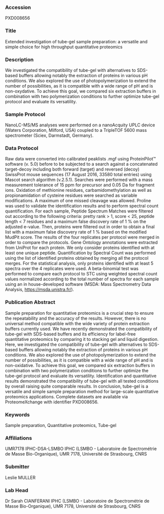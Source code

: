 ### Accession
PXD008656

### Title
Extended investigation of tube-gel sample preparation: a versatile and simple choice for high throughput quantitative proteomics

### Description
We investigated the compatibility of tube-gel with alternatives to SDS-based buffers allowing notably the extraction of proteins in various pH conditions. We also explored the use of photopolymerization to extend the number of possibilities, as it is compatible with a wide range of pH and is non-oxydative. To achieve this goal, we compared six extraction buffers in combination with two polymerization conditions to further optimize tube-gel protocol and evaluate its versatility.

### Sample Protocol
NanoLC-MS/MS analyses were performed on a nanoAcquity UPLC device (Waters Corporation, Milford, USA) coupled to a TripleTOF 5600 mass spectrometer (Sciex, Darmstadt, Germany).

### Data Protocol
Raw data were converted into calibrated peaklists .mgf using ProteinPilot™ software (v. 5.0) before to be subjected to a search against a concatenated target-decoy including both forward (target) and reversed (decoy) SwissProt mouse sequences (17 August 2016, 33580 total entries) using Mascot search algorithm (v.2.5.1). Searches were performed with a mass measurement tolerance of 15 ppm for precursor and 0.05 Da for fragment ions. Oxidation of methionine residues, carbamidomethylation as well as propionamidation of cysteine residues were searched as variable modifications. A maximum of one missed cleavage was allowed. Proline was used to validate the identification results and to perform spectral count quantification. For each sample, Peptide Spectrum Matches were filtered out according to the following criteria: pretty rank > 1, score < 25, peptide length < 7 residues and a maximum false discovery rate of 1 % on the adjusted e-value. Then, proteins were filtered out in order to obtain a final list with a maximum false discovery rate of 1 % based on the modified MudPit score. The results of the four replicates per protocol were merged in order to compare the protocols. Gene Ontology annotations were extracted from UniProt for each protein. We only consider proteins identified with at least one unique peptide. Quantification by Spectral Count was performed using the list of identified proteins obtained by merging all the protocol merges. For the statistical analysis, only proteins identified with at least 5 spectra over the 4 replicates were used. A beta-binomial test was performed to compare each protocol to STC using weighted spectral count values normalized according to the total number of spectra for each sample using an in house-developed software (MSDA: Mass Spectrometry Data Analysis, https://msda.unistra.fr/).

### Publication Abstract
Sample preparation for quantitative proteomics is a crucial step to ensure the repeatability and the accuracy of the results. However, there is no universal method compatible with the wide variety of protein extraction buffers currently used. We have recently demonstrated the compatibility of tube-gel with SDS-based buffers and its efficiency for label-free quantitative proteomics by comparing it to stacking gel and liquid digestion. Here, we investigated the compatibility of tube-gel with alternatives to SDS-based buffers allowing notably the extraction of proteins in various pH conditions. We also explored the use of photopolymerization to extend the number of possibilities, as it is compatible with a wide range of pH and is non-oxidative. To achieve this goal, we compared six extraction buffers in combination with two polymerization conditions to further optimize the tube-gel protocol and evaluate its versatility. Identification and quantitative results demonstrated the compatibility of tube-gel with all tested conditions by overall raising quite comparable results. In conclusion, tube-gel is a versatile and simple sample preparation method for large-scale quantitative proteomics applications. Complete datasets are available via ProteomeXchange with identifier PXD008656.

### Keywords
Sample preparation, Quantitative proteomics, Tube-gel

### Affiliations
UMR7178 IPHC-DSA-LSMBO
IPHC (LSMBO - Laboratoire de Spectrométrie de Masse Bio-Organique), UMR 7178, Université de Strasbourg, CNRS

### Submitter
Leslie MULLER

### Lab Head
Dr Sarah CIANFERANI
IPHC (LSMBO - Laboratoire de Spectrométrie de Masse Bio-Organique), UMR 7178, Université de Strasbourg, CNRS


